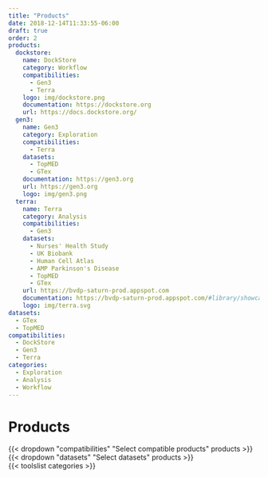 ```yaml
---
title: "Products"
date: 2018-12-14T11:33:55-06:00
draft: true
order: 2
products:
  dockstore:
    name: DockStore
    category: Workflow
    compatibilities:
      - Gen3
      - Terra
    logo: img/dockstore.png
    documentation: https://dockstore.org
    url: https://docs.dockstore.org/
  gen3:
    name: Gen3
    category: Exploration
    compatibilities:
      - Terra
    datasets:
      - TopMED
      - GTex
    documentation: https://gen3.org
    url: https://gen3.org
    logo: img/gen3.png
  terra:
    name: Terra
    category: Analysis
    compatibilities:
      - Gen3
    datasets:
      - Nurses' Health Study
      - UK Biobank
      - Human Cell Atlas
      - AMP Parkinson's Disease
      - TopMED
      - GTex
    url: https://bvdp-saturn-prod.appspot.com
    documentation: https://bvdp-saturn-prod.appspot.com/#library/showcase
    logo: img/terra.svg
datasets:
  - GTex
  - TopMED
compatibilities:
  - DockStore
  - Gen3
  - Terra
categories:
  - Exploration
  - Analysis
  - Workflow
---
```


<div class='products'>
  <h1 id="products">Products</h1>
  <div class='tools__filters'>
    {{< dropdown "compatibilities" "Select compatible products" products >}}
    {{< dropdown "datasets" "Select datasets" products >}}
  </div>
  {{< toolslist categories >}}
</div>
